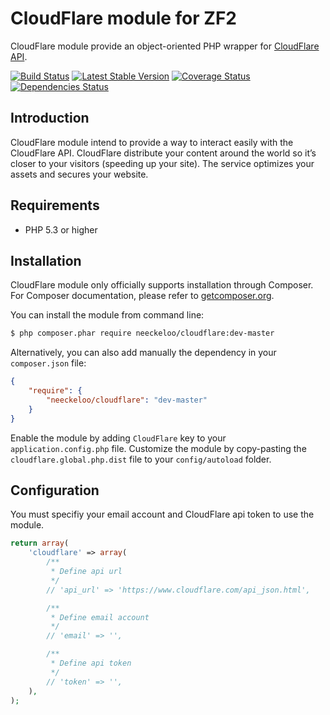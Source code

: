 CloudFlare module for ZF2
=======================

CloudFlare module provide an object-oriented PHP wrapper for [CloudFlare API](https://www.cloudflare.com/docs/client-api.html).

[![Build Status](https://travis-ci.org/neeckeloo/CloudFlare.png)](http://travis-ci.org/neeckeloo/CloudFlare)
[![Latest Stable Version](https://poser.pugx.org/neeckeloo/cloudflare/v/stable.png)](https://packagist.org/packages/neeckeloo/cloudflare)
[![Coverage Status](https://coveralls.io/repos/neeckeloo/CloudFlare/badge.png)](https://coveralls.io/r/neeckeloo/CloudFlare)
[![Dependencies Status](https://depending.in/neeckeloo/CloudFlare.png)](http://depending.in/neeckeloo/CloudFlare)

Introduction
------------

CloudFlare module intend to provide a way to interact easily with the CloudFlare API. CloudFlare distribute your content around the world so it’s closer to your visitors (speeding up your site). The service optimizes your assets and secures your website.

Requirements
------------

* PHP 5.3 or higher

Installation
------------

CloudFlare module only officially supports installation through Composer. For Composer documentation, please refer to
[getcomposer.org](http://getcomposer.org/).

You can install the module from command line:
```sh
$ php composer.phar require neeckeloo/cloudflare:dev-master
```

Alternatively, you can also add manually the dependency in your `composer.json` file:
```json
{
    "require": {
        "neeckeloo/cloudflare": "dev-master"
    }
}
```

Enable the module by adding `CloudFlare` key to your `application.config.php` file. Customize the module by copy-pasting
the `cloudflare.global.php.dist` file to your `config/autoload` folder.

Configuration
-------------

You must specifiy your email account and CloudFlare api token to use the module.

```php
return array(
    'cloudflare' => array(
        /**
         * Define api url
         */
        // 'api_url' => 'https://www.cloudflare.com/api_json.html',

        /**
         * Define email account
         */
        // 'email' => '',

        /**
         * Define api token
         */
        // 'token' => '',
    ),
);
```
